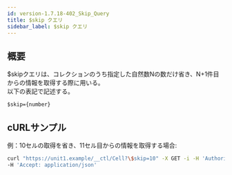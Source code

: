 ```yaml
---
id: version-1.7.18-402_Skip_Query
title: $skip クエリ
sidebar_label: $skip クエリ
---
```

## 概要
$skipクエリは、コレクションのうち指定した自然数Nの数だけ省き、N+1件目からの情報を取得する際に用いる。  
以下の表記で記述する。
```
$skip={number}
```
## cURLサンプル
例：10セルの取得を省き、11セル目からの情報を取得する場合:
```sh
curl "https://unit1.example/__ctl/Cell?\$skip=10" -X GET -i -H 'Authorization: Bearer AA~PBDc...(省略)...FrTjA' \
-H 'Accept: application/json'
```

